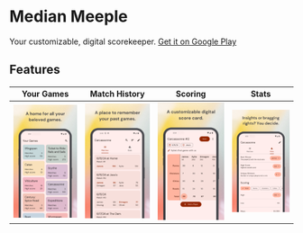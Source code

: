 # Median Meeple

Your customizable, digital scorekeeper.
[Get it on Google Play](https://play.google.com/store/apps/details?id=com.waynebloom.scorekeeper)

## Features

|Your Games|Match History|Scoring|Stats|
|:---:|:---:|:---:|:---:|
![](product/Library.png)  |  ![](product/Matches.png)  |  ![](product/score-card.png)  |  ![](product/Stats.png)
